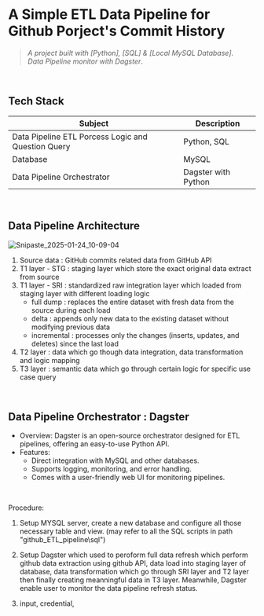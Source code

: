 # A Simple ETL Data Pipeline for Github Porject's Commit History  
> _A project built with [Python], [SQL] & [Local MySQL Database]_.
> <br/>
> _Data Pipeline monitor with Dagster_.
<br/>

## Tech Stack
| Subject                                              | Description                                                          |
|------------------------------------------------------|----------------------------------------------------------------------|
| Data Pipeline ETL Porcess Logic and Question Query   | Python, SQL                                                        |
| Database                                             | MySQL                                                                |
| Data Pipeline Orchestrator                           | Dagster with Python                                                  |
<br/>

## Data Pipeline Architecture
![Snipaste_2025-01-24_10-09-04](https://github.com/user-attachments/assets/042d38d9-8091-4b0d-91dd-0c955b185fcc)
1. Source data : GitHub commits related data from GitHub API
2. T1 layer - STG : staging layer which store the exact original data extract from source
3. T1 layer - SRI : standardized raw integration layer which loaded from staging layer with different loading logic
     - full dump    : replaces the entire dataset with fresh data from the source during each load
     - delta        : appends only new data to the existing dataset without modifying previous data
     - incremental  : processes only the changes (inserts, updates, and deletes) since the last load
5. T2 layer : data which go though data integration, data transformation and logic mapping
6. T3 layer : semantic data which go through certain logic for specific use case query
<br/>

## Data Pipeline Orchestrator : Dagster
- Overview: Dagster is an open-source orchestrator designed for ETL pipelines, offering an easy-to-use Python API.
- Features:
  - Direct integration with MySQL and other databases.
  - Supports logging, monitoring, and error handling.
  - Comes with a user-friendly web UI for monitoring pipelines.
<br/>

Procedure:
1) Setup MYSQL server, create a new database and configure all those necessary table and view. (may refer to all the SQL scripts in path "github_ETL_pipeline\sql")

2) Setup Dagster which used to peroform full data refresh which perform github data extraction using github API, data load into staging layer of database, data transformation which go through SRI layer and T2 layer then finally creating meanningful data in T3 layer. Meanwhile, Dagster enable user to monitor the data pipeline refresh status.

3)  input, credential, 
